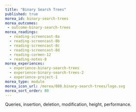 ```yaml
---
title: "Binary Search Trees"
published: true
morea_id: binary-search-trees
morea_outcomes:
 - outcome-binary-search-trees
morea_readings:
  - reading-screencast-8a
  - reading-screencast-8b
  - reading-screencast-8c
  - reading-screencast-8d
  - reading-cormen-12
  - reading-notes-8
morea_experiences:
  - experience-binary-search-trees
  - experience-binary-search-trees-2
  - experience-project-1
morea_type: module
morea_icon_url: /morea/080.binary-search-trees/logo.svg
morea_sort_order: 80
---
```


Queries, insertion, deletion, modification, height, performance. 
